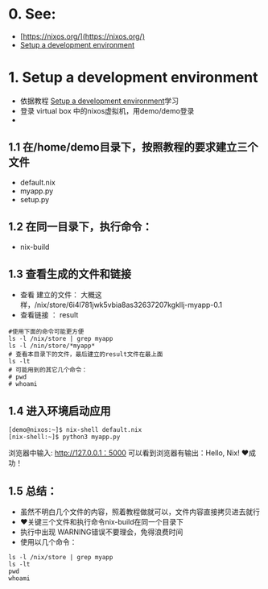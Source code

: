 # 0. See:
  - [https://nixos.org/](https://nixos.org/)
  - [Setup a development environment](https://nixos.org/guides/dev-environment.html)

# 1. Setup a development environment
-  依据教程 [Setup a development environment](https://nixos.org/guides/dev-environment.html)学习
-  登录 virtual box 中的nixos虚拟机，用demo/demo登录
-  
## 1.1 在/home/demo目录下，按照教程的要求建立三个文件
-  default.nix
-  myapp.py
-  setup.py 
## 1.2 在同一目录下，执行命令：
-  nix-build

## 1.3 查看生成的文件和链接
-  查看 建立的文件： 大概这样，/nix/store/6i4l781jwk5vbia8as32637207kgkllj-myapp-0.1
-  查看链接 ： result
```
#使用下面的命令可能更方便
ls -l /nix/store | grep myapp
ls -l /nin/store/*myapp*
# 查看本目录下的文件，最后建立的result文件在最上面
ls -lt    
# 可能用到的其它几个命令：
# pwd
# whoami
```  
## 1.4 进入环境启动应用
```
[demo@nixos:~]$ nix-shell default.nix
[nix-shell:~]$ python3 myapp.py

```
浏览器中输入: http://127.0.0.1：5000
可以看到浏览器有输出：Hello, Nix!
❤️成功！

## 1.5 总结：
- 虽然不明白几个文件的内容，照着教程做就可以，文件内容直接拷贝进去就行
- ❤️关键三个文件和执行命令nix-build在同一个目录下
- 执行中出现 WARNING错误不要理会，免得浪费时间
- 使用以几个命令：
```
ls -l /nix/store | grep myapp
ls -lt
pwd
whoami
```
 
